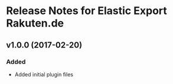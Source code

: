 # Release Notes for Elastic Export Rakuten.de

## v1.0.0 (2017-02-20)
 
### Added
- Added initial plugin files